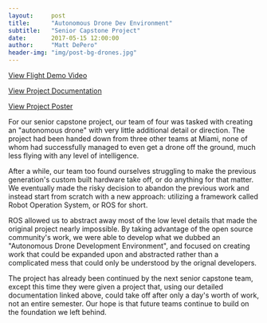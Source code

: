```yaml
---
layout:     post
title:      "Autonomous Drone Dev Environment"
subtitle:   "Senior Capstone Project"
date:       2017-05-15 12:00:00
author:     "Matt DePero"
header-img: "img/post-bg-drones.jpg"
---
```


<p><a href="https://www.youtube.com/watch?v=fGKR1G7orKA" target="_BLANK">View Flight Demo Video</a></p>

<p><a href="https://docs.google.com/document/d/1oVEO_3HxiXwagmXyrMhh8KIorxdNxHejzwBQ876_fpM/edit?usp=sharing" target="_BLANK">View Project Documentation</a></p>

<p><a href="https://drive.google.com/file/d/0B4VPGLrkaso2SUFSYnZLZTRPbEk/view?usp=sharing" target="_BLANK">View Project Poster</a></p>


<p>

For our senior capstone project, our team of four was tasked with creating an "autonomous drone" with very little additional detail or direction. The project had been handed down from three other teams at Miami, none of whom had successfully managed to even get a drone off the ground, much less flying with any level of intelligence.

</p>

<p>

After a while, our team too found ourselves struggling to make the previous generation's custom built hardware take off, or do anything for that matter. We eventually made the risky decision to abandon the previous work and instead start from scratch with a new approach: utilizing a framework called Robot Operation System, or ROS for short.

</p>

<p>

ROS allowed us to abstract away most of the low level details that made the original project nearly impossible. By taking advantage of the open source community's work, we were able to develop what we dubbed an "Autonomous Drone Development Environment", and focused on creating work that could be expanded upon and abstracted rather than a complicated mess that could only be understood by the orignal developers.

</p>

<p>

The project has already been continued by the next senior capstone team, except this time they were given a project that, using our detailed documentation linked above, could take off after only a day's worth of work, not an entire semester. Our hope is that future teams continue to build on the foundation we left behind.

</p>
